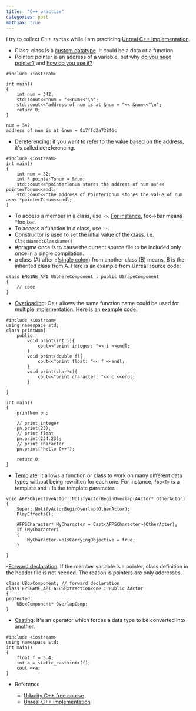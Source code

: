 ```yaml
---
title:  "C++ practice"
categories: post
mathjax: true
---
```

I try to collect C++ syntax while I am practicing [Unreal C++ implementation](https://www.udemy.com/unrealengine-cpp/).  

- Class: class is a [custom datatype](https://youtu.be/-EwsSCObiRw). It could be a data or a function. 
- Pointer: pointer is an address of a variable, but why [do you need pointer?](https://youtu.be/egXLylrJeic) and [how do you use it?](https://youtu.be/UCWWObpNUZw)

```
#include <iostream>

int main()
{
    int num = 342;
    std::cout<<"num = "<<num<<"\n";
    std::cout<<"address of num is at &num = "<< &num<<"\n";
    return 0;
}
```
```
num = 342
address of num is at &num = 0x7ffd2a738f6c
```
- Dereferencing: if you want to refer to the value based on the address, it's called dereferencing. 
```
#include <iostream>
int main()
{
    int num = 32;
    int * pointerTonum = &num;
    std::cout<<"pointerTonum stores the address of num as"<< pointerTonum<<endl;
    std::cout<<"the address of PointerTonum stores the value of num as<< *pointerTonum<<endl;
}
```
- To access a member in a class, use ```->```. [For instance](http://www.cplusplus.com/forum/beginner/53293/), foo->bar means *foo.bar.
- To access a function in a class, use ```::```.
- Constructor is used to set the intial value of the class. i.e. ```ClassName::ClassName()```
- #pragma once is to cause the current source file to be included only once in a single compilation.
- a class (A) after ```:```([single colon](http://www.cplusplus.com/forum/beginner/235722/)) from another class (B) means, 
B is the inherited class from A. Here is an example from Unreal source code:
```
class ENGINE_API USphereComponent : public UShapeComponent
{
    // code
}
```
- [Overloading](https://www.tutorialspoint.com/cplusplus/cpp_overloading.htm): C++ allows the same function name could be used for multiple implementation. Here is an example code:

```
#include <iostream>
using namespace std;
class printNum{
    public:
        void print(int i){
            cout<<"print integer: "<< i <<endl;
        }
        void print(double f){
            cout<<"print float: "<< f <<endl;
        }
        void print(char*c){
            cout<<"print character: "<< c <<endl;
        }

}

int main()
{
    printNum pn;

    // print integer
    pn.print(23);
    // print float
    pn.print(234.23);
    // print character
    pn.print("hello C++");

    return 0;
}
```

- [Template](https://en.m.wikipedia.org/wiki/Template_(C%2B%2B)): it allows a function or class to work on many different data types without being rewritten for each one. For instance, ```foo<T>``` is a template and ```T``` is the template parameter. 

```
void AFPSObjectiveActor::NotifyActorBeginOverlap(AActor* OtherActor)
{
	Super::NotifyActorBeginOverlap(OtherActor);
	PlayEffects();

	AFPSCharacter* MyCharacter = Cast<AFPSCharacter>(OtherActor);
	if (MyCharacter)
	{
		MyCharacter->bIsCarryingObjective = true;
	}

}
```
-[Forward declaration](https://arne-mertz.de/2018/03/forward-declarations/): If the member variable is a pointer, class definition in the header file is not needed. The reason is pointers are only addresses.

```
class UBoxComponent; // forward declaration
class FPSGAME_API AFPSExtractionZone : Public AActor
{
protected:
	UBoxComponent* OverlapComp;
}
```
- [Casting](https://www.geeksforgeeks.org/static_cast-in-c-type-casting-operators/): It's an operator which forces a data type to be converted into another. 
```
#include <iostream>
using namespace std;
int main()
{
	float f = 5.4;
	int a = static_cast<int>(f);
	cout <<a;
}
```
- Reference 
    
    - [Udacity C++ free course](https://classroom.udacity.com/courses/ud999)
    - [Unreal C++ implementation](https://www.udemy.com/unrealengine-cpp/)
    
